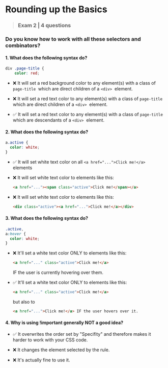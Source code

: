 # Rounding up the Basics

> ### Exam 2 | 4 questions

### Do you know how to work with all these selectors and combinators?

#### 1. What does the following syntax do?

```css
div .page-title {
    color: red;
```

- :x: It will set a red background color to any element(s)&nbsp;with a class of <code>page-title</code>&nbsp; which are direct children of a <code>&lt;div&gt;</code>&nbsp;&nbsp;element.

- :x: It will set a red text color to any element(s)&nbsp;with a class of&nbsp;<code>page-title</code>&nbsp; which are direct children of a&nbsp;<code>&lt;div&gt;</code>&nbsp;&nbsp;element.

- :white_check_mark: It will set a red text color to any element(s)&nbsp;with a class of&nbsp;<code>page-title</code>&nbsp; which are descendants&nbsp;of a&nbsp;<code>&lt;div&gt;</code>&nbsp;&nbsp;element.

#### 2. What does the following syntax do?

```css
a.active {
  color: white;
}
```

- :white_check_mark: It will set white text color on all `<a href="...">Click me!</a>` elements

- :x: It will set white text color to elements like this:

  ```html
  <a href="..."><span class="active">Click me!</span></a>
  ```

- :x: It will set white text color to elements like this:

  ```html
  <div class="active"><a href="...">Click me!</a></div>
  ```

#### 3. What does the following syntax do?

```css
.active,
a:hover {
  color: white;
}
```

- :x: It'll set a white text color ONLY to elements like this:

  ```html
  <a href="..." class="active">Click me!</a>
  ```

  IF the user is currently hovering over them.

- :white_check_mark: It'll set a white text color ONLY to elements like this:

  ```html
  <a href="..." class="active">Click me!</a>
  ```

  but also to

  ```html
  <a href="...">Click me!</a> IF the user hovers over it.
  ```

#### 4. Why is using !important generally NOT a good idea?

- :white_check_mark: It overwrites the order set by "Specifity" and therefore makes it harder to work with your CSS code.

- :x: It changes the element selected by the rule.

- :x: It's actually fine to use it.
